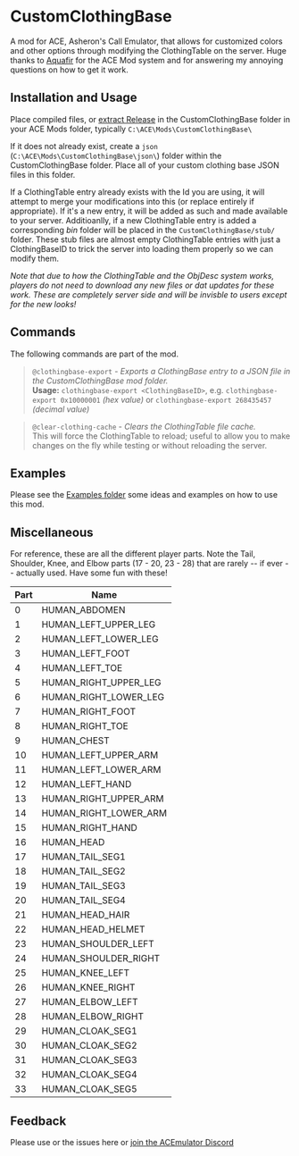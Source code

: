 # CustomClothingBase
A mod for ACE, Asheron's Call Emulator, that allows for customized colors and other options through modifying the ClothingTable on the server. Huge thanks to [Aquafir](https://github.com/aquafir/) for the ACE Mod system and for answering my annoying questions on how to get it work.

## Installation and Usage

Place compiled files, or [extract Release](https://github.com/OptimShi/CustomClothingBase/releases) in the CustomClothingBase folder in your ACE Mods folder, typically `C:\ACE\Mods\CustomClothingBase\`

If it does not already exist, create a `json` (`C:\ACE\Mods\CustomClothingBase\json\`) folder within the CustomClothingBase folder. Place all of your custom clothing base JSON files in this folder. 

If a ClothingTable entry already exists with the Id you are using, it will attempt to merge your modifications into this (or replace entirely if appropriate). If it's a new entry, it will be added as such and made available to your server. Additioanlly, if a new ClothingTable entry is added a corresponding *bin* folder will be placed in the `CustomClothingBase/stub/` folder. These stub files are almost empty ClothingTable entries with just a ClothingBaseID to trick the server into loading them properly so we can modify them.

*Note that due to how the ClothingTable and the ObjDesc system works, players do not need to download any new files or dat updates for these work. These are completely server side and will be invisble to users except for the new looks!*

## Commands

The following commands are part of the mod.

> `@clothingbase-export` - *Exports a ClothingBase entry to a JSON file in the CustomClothingBase mod folder.*  
**Usage:** `clothingbase-export <ClothingBaseID>`, e.g. `clothingbase-export 0x10000001` *(hex value)* or `clothingbase-export 268435457` *(decimal value)*


> `@clear-clothing-cache` - *Clears the ClothingTable file cache.*  
This will force the ClothingTable to reload; useful to allow you to make changes on the fly while testing or without reloading the server.

## Examples

Please see the [Examples folder](https://github.com/OptimShi/CustomClothingBase/tree/master/Examples) some ideas and examples on how to use this mod.

## Miscellaneous

For reference, these are all the different player parts. Note the Tail, Shoulder, Knee, and Elbow parts (17 - 20, 23 - 28) that are rarely -- if ever -- actually used. Have some fun with these!

| Part | Name|
| ---- | ---- |
| 0 | HUMAN_ABDOMEN |
| 1 | HUMAN_LEFT_UPPER_LEG |
| 2 | HUMAN_LEFT_LOWER_LEG |
| 3 | HUMAN_LEFT_FOOT |
| 4 | HUMAN_LEFT_TOE |
| 5 | HUMAN_RIGHT_UPPER_LEG |
| 6 | HUMAN_RIGHT_LOWER_LEG |
| 7 | HUMAN_RIGHT_FOOT |
| 8 | HUMAN_RIGHT_TOE |
| 9 | HUMAN_CHEST |
| 10 | HUMAN_LEFT_UPPER_ARM |
| 11 | HUMAN_LEFT_LOWER_ARM |
| 12 | HUMAN_LEFT_HAND |
| 13 | HUMAN_RIGHT_UPPER_ARM |
| 14 | HUMAN_RIGHT_LOWER_ARM |
| 15 | HUMAN_RIGHT_HAND |
| 16 | HUMAN_HEAD |
| 17 | HUMAN_TAIL_SEG1 |
| 18 | HUMAN_TAIL_SEG2 |
| 19 | HUMAN_TAIL_SEG3 |
| 20 | HUMAN_TAIL_SEG4 |
| 21 | HUMAN_HEAD_HAIR |
| 22 | HUMAN_HEAD_HELMET |
| 23 | HUMAN_SHOULDER_LEFT |
| 24 | HUMAN_SHOULDER_RIGHT |
| 25 | HUMAN_KNEE_LEFT |
| 26 | HUMAN_KNEE_RIGHT |
| 27 | HUMAN_ELBOW_LEFT |
| 28 | HUMAN_ELBOW_RIGHT |
| 29 | HUMAN_CLOAK_SEG1 |
| 30 | HUMAN_CLOAK_SEG2 |
| 31 | HUMAN_CLOAK_SEG3 |
| 32 | HUMAN_CLOAK_SEG4 |
| 33 | HUMAN_CLOAK_SEG5 |

## Feedback

Please use or the issues here or [join the ACEmulator Discord](https://discord.com/invite/Q4N4NP3J)
